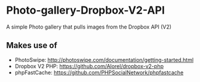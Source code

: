 # Photo-gallery-Dropbox-V2-API
A simple Photo gallery that pulls images from the Dropbox API (V2)

## Makes use of
- PhotoSwipe: http://photoswipe.com/documentation/getting-started.html
- Dropbox V2 PHP: https://github.com/Alorel/dropbox-v2-php
- phpFastCache: https://github.com/PHPSocialNetwork/phpfastcache
